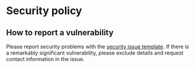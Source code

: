 # Security policy

## How to report a vulnerability

Please report security problems with the
[security issue template](https://github.com/dmyersturnbull/desert-latex/issues/new?labels=kind%3A+security+%F0%9F%94%92&template=security.md).
If there is a remarkably significant vulnerability, please exclude details and request contact information in the issue.

